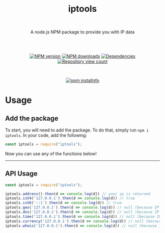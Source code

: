 
<div align="center">
  <br>
  
# iptools
<br>
<p>
A node.js NPM package to provide you with IP data
</p>
<br>
<p>
<br>
<a href="https://www.npmjs.com/package/iptools"><img src="https://img.shields.io/npm/v/iptools.svg?maxAge=3600" alt="NPM version" /></a>
<a href="https://www.npmjs.com/package/iptools"><img src="https://img.shields.io/npm/dt/iptools.svg?maxAge=3600" alt="NPM downloads" /></a>
<a href="https://david-dm.org/milanmdev/iptools"><img src="https://img.shields.io/david/milanmdev/iptools.svg?maxAge=3600" alt="Dependencies" /></a>
<a href="https://www.npmjs.com/package/iptools"><img src="https://api.ghprofile.me/view?username=milanmdev-iptools&label=repository%20view%20count&style=flat" alt="Repository view count" /></a>
</p>

<br>

<p>
<a href="https://nodei.co/npm/iptools/"><img src="https://nodei.co/npm/iptools.png?downloads=true&stars=true" alt="npm installnfo" /></a>
</p>

</div>

# Usage

## Add the package

To start, you will need to add the package. To do that, simply run `npm i iptools`. In your code, add the following:

```js
const iptools = require("iptools");
```

Now you can use any of the functions below!

* * *

## API Usage
```js
const iptools = require("iptools");

iptools.address().then(d => console.log(d)) // your ip is returned
iptools.isV4('127.0.0.1').then(d => console.log(d)) // true
iptools.isV6('::1').then(d => console.log(d)) // true
iptools.geo('127.0.0.1').then(d => console.log(d)) // null (because IP is localhost)
iptools.dns('127.0.0.1').then(d => console.log(d)) // null (because IP is localhost)
iptools.time('127.0.0.1').then(d => console.log(d)) // null (because IP is localhost)
iptools.currency('127.0.0.1').then(d => console.log(d)) // null (because IP is localhost)
iptools.whois('127.0.0.1').then(d => console.log(d)) // null (because IP is localhost)
```

